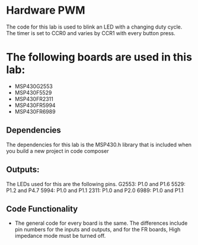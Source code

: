# Hardware PWM
The code for this lab is used to blink an LED with a changing duty cycle. The timer is set to CCR0 and varies by CCR1 with every button press.

# The following boards are used in this lab:
* MSP430G2553
* MSP430F5529
* MSP430FR2311
* MSP430FR5994
* MSP430FR6989

## Dependencies
The dependencies for this lab is the MSP430.h library that is included when you build a new project in code composer

## Outputs:
The LEDs used for this are the following pins. 
G2553: P1.0 and P1.6
5529: P1.2 and P4.7
5994: P1.0 and P1.1
2311: P1.0 and P2.0
6989: P1.0 and P1.1

## Code Functionality
* The general code for every board is the same. The differences include pin numbers for the inputs and outputs, and for the FR boards, High impedance mode must be turned off.
